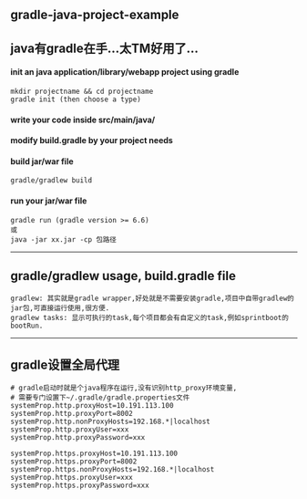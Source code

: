 ## gradle-java-project-example
## java有gradle在手...太TM好用了...

#### init an java application/library/webapp project using gradle
```
mkdir projectname && cd projectname
gradle init (then choose a type)
```

#### write your code inside src/main/java/

#### modify build.gradle by your project needs

#### build jar/war file
```
gradle/gradlew build
```

#### run your jar/war file
```
gradle run (gradle version >= 6.6)
或
java -jar xx.jar -cp 包路径
```

-------------------------------------------

## gradle/gradlew usage, build.gradle file
```
gradlew: 其实就是gradle wrapper,好处就是不需要安装gradle,项目中自带gradlew的jar包,可直接运行使用,很方便.
gradlew tasks: 显示可执行的task,每个项目都会有自定义的task,例如sprintboot的bootRun.

```

-------------------------------------------

## gradle设置全局代理
```
# gradle启动时就是个java程序在运行,没有识别http_proxy环境变量,
# 需要专门设置下~/.gradle/gradle.properties文件
systemProp.http.proxyHost=10.191.113.100
systemProp.http.proxyPort=8002
systemProp.http.nonProxyHosts=192.168.*|localhost
systemProp.http.proxyUser=xxx
systemProp.http.proxyPassword=xxx

systemProp.https.proxyHost=10.191.113.100
systemProp.https.proxyPort=8002
systemProp.https.nonProxyHosts=192.168.*|localhost
systemProp.https.proxyUser=xxx
systemProp.https.proxyPassword=xxx
```



